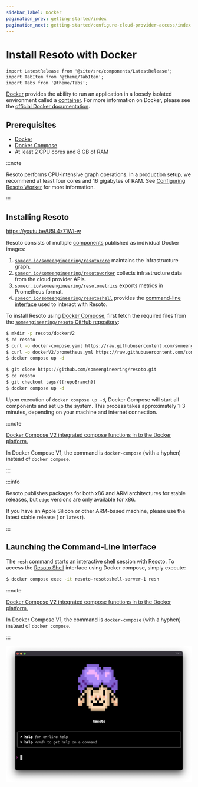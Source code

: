 ```yaml
---
sidebar_label: Docker
pagination_prev: getting-started/index
pagination_next: getting-started/configure-cloud-provider-access/index
---
```


# Install Resoto with Docker

```mdx-code-block
import LatestRelease from '@site/src/components/LatestRelease';
import TabItem from '@theme/TabItem';
import Tabs from '@theme/Tabs';
```

[Docker](https://docker.com) provides the ability to run an application in a loosely isolated environment called a [container](https://docs.docker.com/get-started/overview#containers). For more information on Docker, please see the [official Docker documentation](https://docs.docker.com).

## Prerequisites

- [Docker](https://docs.docker.com/get-started#download-and-install-docker)
- [Docker Compose](https://docs.docker.com/compose/install/)
- At least 2 CPU cores and 8 GB of RAM

:::note

Resoto performs CPU-intensive graph operations. In a production setup, we recommend at least four cores and 16 gigabytes of RAM. See [Configuring Resoto Worker](../../reference/configuration/worker.md#multi-core-machines) for more information.

:::

## Installing Resoto

https://youtu.be/U5L4z71WI-w

Resoto consists of multiple [components](../../concepts/components/index.md) published as individual Docker images:

1. [`somecr.io/someengineering/resotocore`](https://hub.docker.com/repository/docker/someengineering/resotocore) maintains the infrastructure graph.
2. [`somecr.io/someengineering/resotoworker`](https://hub.docker.com/repository/docker/someengineering/resotoworker) collects infrastructure data from the cloud provider APIs.
3. [`somecr.io/someengineering/resotometrics`](https://hub.docker.com/repository/docker/someengineering/resotometrics) exports metrics in Prometheus format.
4. [`somecr.io/someengineering/resotoshell`](https://hub.docker.com/repository/docker/someengineering/resotoshell) provides the [command-line interface](../../reference/cli/index.md) used to interact with Resoto.

To install Resoto using [Docker Compose](https://docs.docker.com/compose), first fetch the required files from the [`someengineering/resoto` GitHub repository](https://github.com/someengineering/resoto):

<Tabs>
<TabItem value="curl" label="curl">

```bash
$ mkdir -p resoto/dockerV2
$ cd resoto
$ curl -o docker-compose.yaml https://raw.githubusercontent.com/someengineering/resoto/{{repoBranch}}/docker-compose.yaml
$ curl -o dockerV2/prometheus.yml https://raw.githubusercontent.com/someengineering/resoto/{{repoBranch}}/dockerV2/prometheus.yml
$ docker compose up -d
```

</TabItem>
<TabItem value="git" label="git">

```bash
$ git clone https://github.com/someengineering/resoto.git
$ cd resoto
$ git checkout tags/{{repoBranch}}
$ docker compose up -d
```

</TabItem>
</Tabs>

Upon execution of `docker compose up -d`, Docker Compose will start all components and set up the system. This process takes approximately 1-3 minutes, depending on your machine and internet connection.

:::note

[Docker Compose V2 integrated compose functions in to the Docker platform.](https://docs.docker.com/compose/#compose-v2-and-the-new-docker-compose-command)

In Docker Compose V1, the command is `docker-compose` (with a hyphen) instead of `docker compose`.

:::

:::info

Resoto publishes packages for both x86 and ARM architectures for stable releases, but `edge` versions are only available for x86.

If you have an Apple Silicon or other ARM-based machine, please use the latest stable release (<LatestRelease /> or `latest`).

:::

## Launching the Command-Line Interface

The `resh` command starts an interactive shell session with Resoto. To access the [Resoto Shell](../../concepts/components/shell.md) interface using Docker compose, simply execute:

```bash
$ docker compose exec -it resoto-resotoshell-server-1 resh
```

:::note

[Docker Compose V2 integrated compose functions in to the Docker platform.](https://docs.docker.com/compose/#compose-v2-and-the-new-docker-compose-command)

In Docker Compose V1, the command is `docker-compose` (with a hyphen) instead of `docker compose`.

:::

![Resoto Shell](./img/resoto-shell.png)
